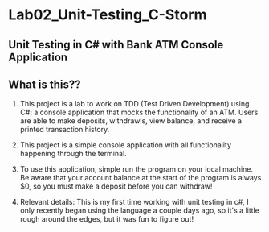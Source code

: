 # Lab02_Unit-Testing_C-Storm

## Unit Testing in C# with Bank ATM Console Application

## What is this??

1. This project is a lab to work on TDD (Test Driven Development) using C#; a console application that mocks the functionality of an ATM. Users are able to make deposits, withdrawls, view balance, and receive a printed transaction history.

2. This project is a simple console application with all functionality happening through the terminal.

3. To use this application, simple run the program on your local machine. Be aware that your account balance at the start of the program is always $0, so you must make a deposit before you can withdraw!

4. Relevant details: This is my first time working with unit testing in c#, I only recently began using the language a couple days ago, so it's a little rough around the edges, but it was fun to figure out!

